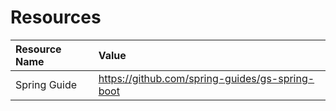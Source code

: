 # Resources

| Resource Name | Value |
|:---|:---|
| Spring Guide | https://github.com/spring-guides/gs-spring-boot |

